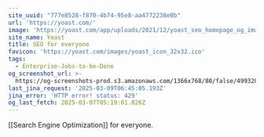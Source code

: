 ```yaml
---
site_uuid: "777e8528-f870-4b74-95e8-aa4772238e0b"
url: 'https://yoast.com/'
image: 'https://yoast.com/app/uploads/2021/12/yoast_seo_homepage_og_image.png'
site_name: Yoast
title: SEO for everyone
favicon: 'https://yoast.com/images/yoast_icon_32x32.ico'
tags:
  - Enterprise-Jobs-to-be-Done
og_screenshot_url: >-
  https://og-screenshots-prod.s3.amazonaws.com/1366x768/80/false/4993284b7c1624006ee57ddf29fd2a041798b461ca5a91e846aba11cc466490a.jpeg
last_jina_request: '2025-03-09T06:45:05.193Z'
jina_error: 'HTTP error! status: 429'
og_last_fetch: 2025-03-07T05:19:01.826Z
---
```

[[Search Engine Optimization]] for everyone.  

